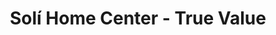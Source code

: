 ---
title: "Solí Home Center - True Value"
url: /fajardo/soli-home-center-true-value/
shop: hardware
---